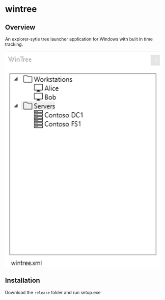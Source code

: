 # wintree

## Overview

An explorer-sytle tree launcher application for Windows with built in time tracking.

![wintree](https://github.com/dmaccormac/wintree/blob/main/img/cap1.png)

## Installation

Download the `release` folder and run setup.exe
